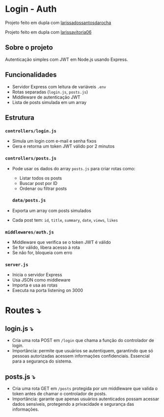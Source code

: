 # Login - Auth

Projeto feito em dupla com [larissadossantosdarocha](https://github.com/larissadossantosdarocha)

Projeto feito em dupla com [larissavitoria06](https://github.com/larissavitoria06)

## Sobre o projeto

Autenticação simples com JWT em Node.js usando Express.

## Funcionalidades

- Servidor Express com leitura de variáveis `.env`
- Rotas separadas (`login.js`, `posts.js`)
- Middleware de autenticação JWT
- Lista de posts simulada em um array

##  Estrutura

### `controllers/login.js`

- Simula um login com e-mail e senha fixos
- Gera e retorna um token JWT válido por 2 minutos

### `controllers/posts.js`

- Pode usar os dados do array `posts.js` para criar rotas como:
  - Listar todos os posts
  - Buscar post por ID
  - Ordenar ou filtrar posts

  ### `data/posts.js`

- Exporta um array com posts simulados
- Cada post tem: `id`, `title`, `summary`, `date`, `views`, `likes`

### `middlewares/auth.js`

- Middleware que verifica se o token JWT é válido
- Se for válido, libera acesso à rota
- Se não for, bloqueia com erro

### `server.js`

- Inicia o servidor Express
- Usa JSON como middleware
- Importa e usa as rotas
- Executa na porta listening on 3000

# Routes ⤵

## login.js ⤵

- Cria uma rota POST em `/login` que chama a função do controlador de login.
- Importância: permite que usuários se autentiquem, garantindo que só pessoas autorizadas acessem informações confidenciais. Essencial para a segurança do sistema.

## posts.js ⤵

- Cria uma rota GET em `/posts` protegida por um middleware que valida o token antes de chamar o controlador de posts.
- Importância: garante que apenas usuários autenticados possam acessar dados sensíveis, protegendo a privacidade e segurança das informações.








